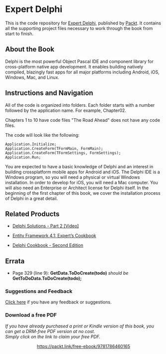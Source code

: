 # Expert Delphi
This is the code repository for [Expert Delphi](https://www.packtpub.com/application-development/expert-delphi?utm_source=github&utm_medium=repository&utm_campaign=9781786460165), published by [Packt](https://www.packtpub.com/?utm_source=github). It contains all the supporting project files necessary to work through the book from start to finish.
## About the Book
Delphi is the most powerful Object Pascal IDE and component library for cross-platform native app development. It enables building natively compiled, blazingly fast apps for all major platforms including Android, iOS, Windows, Mac, and Linux.


## Instructions and Navigation
All of the code is organized into folders. Each folder starts with a number followed by the application name. For example, Chapter02.

Chapters 1 to 10 have code files
"The Road Ahead" does not have any code files.

The code will look like the following:
```
Application.Initialize;
Application.CreateForm(TFormMain, FormMain);
Application.CreateForm(TFormSettings, FormSettings);
Application.Run;
```

You are expected to have a basic knowledge of Delphi and an interest in building crossplatform mobile apps for Android and iOS. 
The Delphi IDE is a Windows program, so you will need a physical or virtual Windows installation. In order to develop for iOS, you will need a Mac computer. You will also need an Enterprise or Architect license for Delphi itself. In the beginning of the first chapter of this book, we cover the installation process of Delphi in a great detail.

## Related Products
* [Delphi Solutions - Part 2 [Video]](https://www.packtpub.com/application-development/delphi-solutions-part-2-video?utm_source=github&utm_medium=repository&utm_campaign=9781788299206)

* [Entity Framework 4.1: Expert’s Cookbook](https://www.packtpub.com/application-development/entity-framework-41-expert’s-cookbook?utm_source=github&utm_medium=repository&utm_campaign=9781849684460)

* [Delphi Cookbook - Second Edition](https://www.packtpub.com/application-development/delphi-cookbook-second-edition?utm_source=github&utm_medium=repository&utm_campaign=9781785287428)

## Errata 
 * Page 329 (line 9):  **GetData.ToDoCreate(todo)** _should be_ **GetToDoData.ToDoCreate(todo);**
 
### Suggestions and Feedback
[Click here](https://docs.google.com/forms/d/e/1FAIpQLSe5qwunkGf6PUvzPirPDtuy1Du5Rlzew23UBp2S-P3wB-GcwQ/viewform) if you have any feedback or suggestions.
### Download a free PDF

 <i>If you have already purchased a print or Kindle version of this book, you can get a DRM-free PDF version at no cost.<br>Simply click on the link to claim your free PDF.</i>
<p align="center"> <a href="https://packt.link/free-ebook/9781786460165">https://packt.link/free-ebook/9781786460165 </a> </p>
